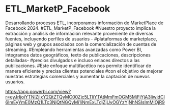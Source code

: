 # ETL_MarketP_Facebook
Desarrollando procesos ETL, incorporamos información de MarketPlace de Facebook 2024.
#ETL_MarketP_Facebook
#Nuestro proyecto implica la extracción y análisis de información relevante proveniente de diversas fuentes, incluyendo perfiles de usuarios -
#plataformas de marketplace, páginas web y grupos asociados con la comercialización de cuentas de streaming. 
#Empleando herramientas avanzadas como Power BI, integramos datos geográficos, texto de publicaciones, descripciones detalladas-
#precios divulgados e incluso enlaces directos a las publicaciones. 
#Este enfoque multifacético nos permite identificar de manera eficiente y precisa clientes potenciales
#con el objetivo de mejorar nuestras estrategias comerciales y aumentar la captación de nuevos usuarios.

https://app.powerbi.com/view?r=eyJrIjoiYTNlZjIxY2QtZTQyMC00Zjc5LTliYTAtMmFmOGM5MjFjYjA3IiwidCI6ImEyYmE0MzQ1LTc3NjQtNGQyMi1iNmExLTdjZjUyOGYzYjNhNSIsImMiOjR9
